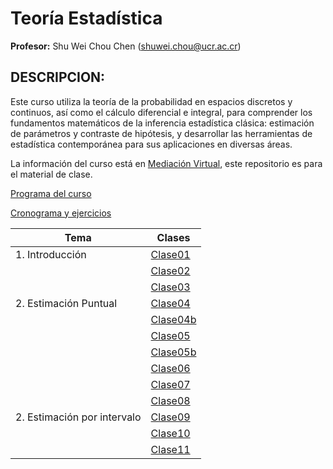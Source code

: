 # Teoría Estadística

**Profesor:** Shu Wei Chou Chen (<shuwei.chou@ucr.ac.cr>)

## DESCRIPCION:

Este curso utiliza la teoría de la probabilidad en espacios discretos y
continuos, así como el cálculo diferencial e integral, para comprender
los fundamentos matemáticos de la inferencia estadística clásica:
estimación de parámetros y contraste de hipótesis, y desarrollar las
herramientas de estadística contemporánea para sus aplicaciones en
diversas áreas.

La información del curso está en [Mediación
Virtual](https://mv1.mediacionvirtual.ucr.ac.cr/course/view.php?id=34897),
este repositorio es para el material de clase.

<a href="Programa-XS3310.pdf">Programa del curso</a>

<a href="https://docs.google.com/spreadsheets/d/1MAGOqFPWk_utN8ucXHEQULb13s6497u2-gBMvLd5IVg/edit?usp=sharing">Cronograma
y ejercicios</a>

| Tema                         | Clases                          |
|------------------------------|---------------------------------|
| 1\. Introducción             | [Clase01](XS3310-I24_01.html)   |
|                              | [Clase02](XS3310-I24_02.html)   |
|                              | [Clase03](XS3310-I24_03.html)   |
| 2\. Estimación Puntual       | [Clase04](XS3310-I24_04.html)   |
|                              | [Clase04b](XS3310-I24_04b.html) |
|                              | [Clase05](XS3310-I24_05.html)   |
|                              | [Clase05b](XS3310-I24_05b.html) |
|                              | [Clase06](XS3310-I24_06.html)   |
|                              | [Clase07](XS3310-I24_07.html)   |
|                              | [Clase08](XS3310-I24_08.html)   |
| 2\. Estimación por intervalo | [Clase09](XS3310-I24_09.html)   |
|                              | [Clase10](XS3310-I24_10.html)   |
|                              | [Clase11](XS3310-I24_11.html)   |

<!-- |                             |       [Clase12](XS3310-I24_12.html)   |  -->
